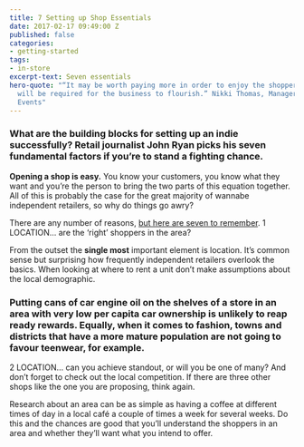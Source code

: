 ```yaml
---
title: 7 Setting up Shop Essentials
date: 2017-02-17 09:49:00 Z
published: false
categories:
- getting-started
tags:
- in-store
excerpt-text: Seven essentials
hero-quote: "“It may be worth paying more in order to enjoy the shopper volume that
  will be required for the business to flourish.” Nikki Thomas, Manager, Ascential
  Events"
---
```


### What are the building blocks for setting up an indie successfully? Retail journalist John Ryan picks his seven fundamental factors if you’re to stand a fighting chance.

**Opening a shop is easy.** You know your customers, you know what they want and you’re the person to bring the two parts of this equation together. All of this is probably the case for the great majority of wannabe independent retailers, so why do things go awry?

There are any number of reasons, [but here are seven to remember](http://WWW.INSIDERETAIL.COM).
1 LOCATION… are the ‘right’ shoppers in the area?

From the outset the **single most** important element is location. It’s common sense but surprising how frequently independent retailers overlook the basics. When looking at where to rent a unit don’t make assumptions about the local demographic.

### Putting cans of car engine oil on the shelves of a store in an area with very low per capita car ownership is unlikely to reap ready rewards. Equally, when it comes to fashion, towns and districts that have a more mature population are not going to favour teenwear, for example.
2 LOCATION… can you achieve standout, or will you be one of many?
And don’t forget to check out the local competition. If there are three other shops like the one you are proposing, think again.

Research about an area can be as simple as having a coffee at different times of day in a local café a couple of times a week for several weeks. Do this and the chances are good that you’ll understand the shoppers in an area and whether they’ll want what you intend to offer.
